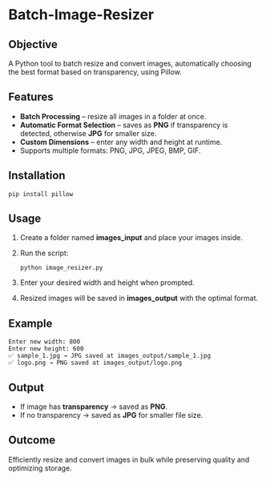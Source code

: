 # Batch-Image-Resizer

## Objective

A Python tool to batch resize and convert images, automatically choosing the best format based on transparency, using Pillow.

## Features

* **Batch Processing** – resize all images in a folder at once.
* **Automatic Format Selection** – saves as **PNG** if transparency is detected, otherwise **JPG** for smaller size.
* **Custom Dimensions** – enter any width and height at runtime.
* Supports multiple formats: PNG, JPG, JPEG, BMP, GIF.

## Installation

```
pip install pillow
```

## Usage

1. Create a folder named **images\_input** and place your images inside.
2. Run the script:

   ```
   python image_resizer.py
   ```
3. Enter your desired width and height when prompted.
4. Resized images will be saved in **images\_output** with the optimal format.

## Example

```
Enter new width: 800
Enter new height: 600
✅ sample_1.jpg → JPG saved at images_output/sample_1.jpg
✅ logo.png → PNG saved at images_output/logo.png
```

## Output

* If image has **transparency** → saved as **PNG**.
* If no transparency → saved as **JPG** for smaller file size.

## Outcome

Efficiently resize and convert images in bulk while preserving quality and optimizing storage.
